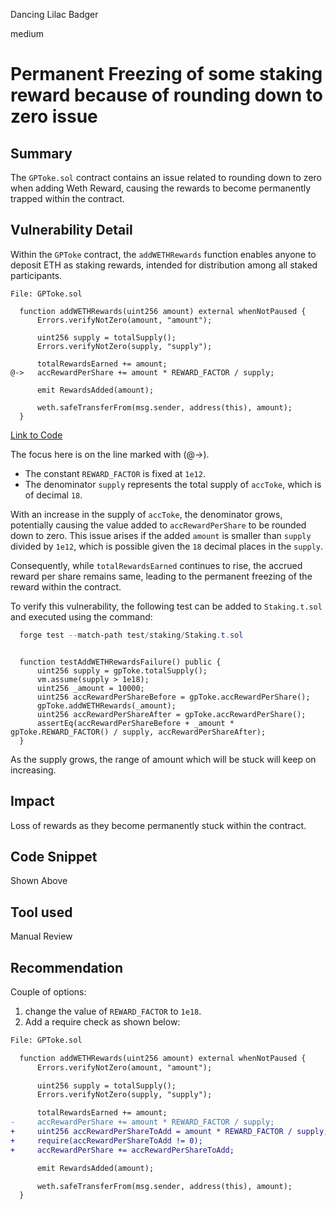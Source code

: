 Dancing Lilac Badger

medium

# Permanent Freezing of some staking reward because of rounding down to zero issue
## Summary

The `GPToke.sol` contract contains an issue related to rounding down to zero when adding Weth Reward, causing the rewards to become permanently trapped within the contract.

## Vulnerability Detail

Within the `GPToke` contract, the `addWETHRewards` function enables anyone to deposit ETH as staking rewards, intended for distribution among all staked participants.

```solidity
File: GPToke.sol

  function addWETHRewards(uint256 amount) external whenNotPaused {
      Errors.verifyNotZero(amount, "amount");

      uint256 supply = totalSupply();
      Errors.verifyNotZero(supply, "supply");

      totalRewardsEarned += amount;
@->   accRewardPerShare += amount * REWARD_FACTOR / supply;

      emit RewardsAdded(amount);

      weth.safeTransferFrom(msg.sender, address(this), amount);
  }

```
[Link to Code](https://github.com/sherlock-audit/2023-06-tokemak/blob/main/v2-core-audit-2023-07-14/src/staking/GPToke.sol#L235)

The focus here is on the line marked with (@->).

* The constant `REWARD_FACTOR` is fixed at `1e12`.
* The denominator `supply` represents the total supply of `accToke`, which is of decimal `18`.

With an increase in the supply of `accToke`, the denominator grows, potentially causing the value added to `accRewardPerShare` to be rounded down to zero. This issue arises if the added `amount` is smaller than `supply` divided by `1e12`, which is possible given the `18` decimal places in the `supply`.

Consequently, while `totalRewardsEarned` continues to rise, the accrued reward per share remains same, leading to the permanent freezing of the reward within the contract.

To verify this vulnerability, the following test can be added to `Staking.t.sol` and executed using the command:

```powershell
  forge test --match-path test/staking/Staking.t.sol
```

```solidity

  function testAddWETHRewardsFailure() public {
      uint256 supply = gpToke.totalSupply();
      vm.assume(supply > 1e18);
      uint256 _amount = 10000;
      uint256 accRewardPerShareBefore = gpToke.accRewardPerShare();
      gpToke.addWETHRewards(_amount);
      uint256 accRewardPerShareAfter = gpToke.accRewardPerShare();
      assertEq(accRewardPerShareBefore + _amount * gpToke.REWARD_FACTOR() / supply, accRewardPerShareAfter);
  }

```

As the supply grows, the range of amount which will be stuck will keep on increasing.

## Impact

Loss of rewards as they become permanently stuck within the contract.

## Code Snippet

Shown Above

## Tool used

Manual Review

## Recommendation

Couple of options:

1. change the value of `REWARD_FACTOR` to `1e18`.
2. Add a require check as shown below:

```diff
File: GPToke.sol

  function addWETHRewards(uint256 amount) external whenNotPaused {
      Errors.verifyNotZero(amount, "amount");

      uint256 supply = totalSupply();
      Errors.verifyNotZero(supply, "supply");

      totalRewardsEarned += amount;
-     accRewardPerShare += amount * REWARD_FACTOR / supply;
+     uint256 accRewardPerShareToAdd = amount * REWARD_FACTOR / supply;
+     require(accRewardPerShareToAdd != 0);
+     accRewardPerShare += accRewardPerShareToAdd;

      emit RewardsAdded(amount);

      weth.safeTransferFrom(msg.sender, address(this), amount);
  }

```
